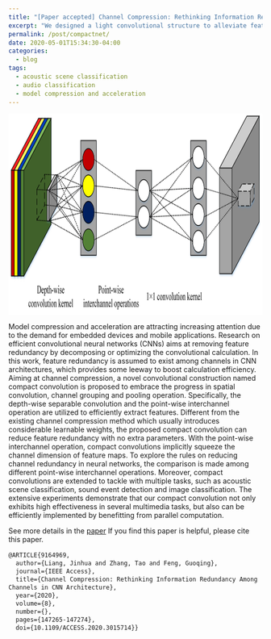 ```yaml
---
title: "[Paper accepted] Channel Compression: Rethinking Information Redundancy Among Channels in CNN Architecture"
excerpt: "We designed a light convolutional structure to alleviate feature redundancy in CNN architectures."
permalink: /post/compactnet/
date: 2020-05-01T15:34:30-04:00
categories:
  - blog
tags:
  - acoustic scene classification
  - audio classification
  - model compression and acceleration
---
```

<img src="/assets/images/CompactNet.jpg" height="400px" width="600px" align="center"/>

Model compression and acceleration are attracting increasing attention due to the demand for embedded devices and mobile applications. Research on efficient convolutional neural networks (CNNs) aims at removing feature redundancy by decomposing or optimizing the convolutional calculation. In this work, feature redundancy is assumed to exist among channels in CNN architectures, which provides some leeway to boost calculation efficiency. Aiming at channel compression, a novel convolutional construction named compact convolution is proposed to embrace the progress in spatial convolution, channel grouping and pooling operation. Specifically, the depth-wise separable convolution and the point-wise interchannel operation are utilized to efficiently extract features. Different from the existing channel compression method which usually introduces considerable learnable weights, the proposed compact convolution can reduce feature redundancy with no extra parameters. With the point-wise interchannel operation, compact convolutions implicitly squeeze the channel dimension of feature maps. To explore the rules on reducing channel redundancy in neural networks, the comparison is made among different point-wise interchannel operations. Moreover, compact convolutions are extended to tackle with multiple tasks, such as acoustic scene classification, sound event detection and image classification. The extensive experiments demonstrate that our compact convolution not only exhibits high effectiveness in several multimedia tasks, but also can be efficiently implemented by benefitting from parallel computation.

See more details in the [paper](https://ieeexplore.ieee.org/document/9164969)
If you find this paper is helpful, please cite this paper.
```
@ARTICLE{9164969,
  author={Liang, Jinhua and Zhang, Tao and Feng, Guoqing},
  journal={IEEE Access}, 
  title={Channel Compression: Rethinking Information Redundancy Among Channels in CNN Architecture}, 
  year={2020},
  volume={8},
  number={},
  pages={147265-147274},
  doi={10.1109/ACCESS.2020.3015714}}
```
